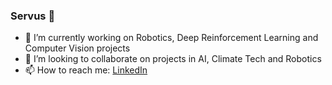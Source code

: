 ### Servus 👋

<!--
**anjrew/anjrew** is a ✨ _special_ ✨ repository because its `README.md` (this file) appears on your GitHub profile.
-->

- 🤖 I’m currently working on Robotics, Deep Reinforcement Learning and Computer Vision projects
- 👯 I’m looking to collaborate on projects in AI, Climate Tech and Robotics
- 📫 How to reach me: [LinkedIn](https://www.linkedin.com/in/andrew-johnson-96ba18ba/)
<!-- 
<a href="https://github.com/anuraghazra/github-readme-stats">
  <img align="center" height="150px" src="https://github-readme-stats.vercel.app/api?username=anjrew" />
</a>
<a href="https://github.com/anuraghazra/convoychat">
  <img align="center" height="150px"  src="https://github-readme-stats-sigma-five.vercel.app/api/top-langs/?username=anjrew&layout=compact&hide=Dart)" />
</a>
 -->
